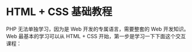 # HTML + CSS 基础教程

PHP 无法单独学习，因为是 Web 开发的专属语言，需要整套的 Web 开发知识。Web 最基本的学习可以从 HTML + CSS 开始，第一步是学习一下下面这个交互课程：









